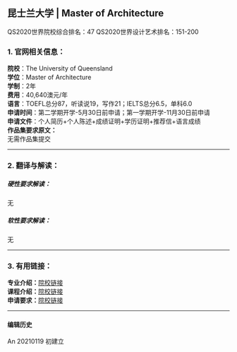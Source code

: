 ## 昆士兰大学 | Master of Architecture

QS2020世界院校综合排名：47
QS2020世界设计艺术排名：151-200


### 1. 官网相关信息：

**院校**：The University of Queensland  
**学位**：Master of Architecture  
**学制**：2年  
**费用**：40,640澳元/年  
**语言**：TOEFL总分87，听读说19，写作21；IELTS总分6.5，单科6.0  
**申请时间**：第二学期开学-5月30日前申请；第一学期开学-11月30日前申请     
**申请文件**：个人简历+个人陈述+成绩证明+学历证明+推荐信+语言成绩    
**作品集要求原文：**   
无需作品集提交





---


### 2. 翻译与解读：

##### 硬性要求解读：
无


##### 软性要求解读：
无


---


### 3. 有用链接：

**专业介绍：**[院校链接](https://future-students.uq.edu.au/study/programs/master-architecture-5429#overview)  
**课程介绍：**[院校链接](https://my.uq.edu.au/programs-courses/program_list.html?acad_prog=5429)  
**申请要求：**[院校链接](https://future-students.uq.edu.au/admissions/postgraduate-coursework/review-entry-requirements)




---


#### 编辑历史

An 20210119 初建立
